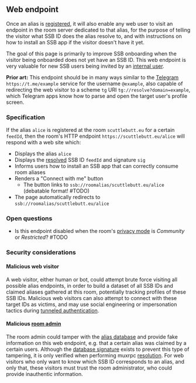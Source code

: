 ## Web endpoint

Once an alias is [registered](Registration.md), it will also enable any web user to visit an endpoint in the room server dedicated to that alias, for the purpose of telling the visitor what SSB ID does the alias resolve to, and with instructions on how to install an SSB app if the visitor doesn't have it yet.

The goal of this page is primarily to improve SSB onboarding when the visitor being onboarded does not yet have an SSB ID. This web endpoint is very valuable for new SSB users being invited by an [internal user](../Stakeholders/Internal%20user.md).

**Prior art:** This endpoint should be in many ways similar to the [Telegram](https://telegram.org/) `https://t.me/example` service for the username `@example`, also capable of redirecting the web visitor to a scheme `tg` URI `tg://resolve?domain=example`, which Telegram apps know how to parse and open the target user's profile screen.

### Specification

If the alias `alice` is registered at the room `scuttlebutt.eu` for a certain `feedId`, then the room's HTTP endpoint `https://scuttlebutt.eu/alice` will respond with a web site which:

- Displays the alias `alice`
- Displays the [resolved](Alias%20resolution.md) SSB ID `feedId` and signature `sig`
- Informs users how to install an SSB app that can correctly consume room aliases
- Renders a "Connect with me" button
  - The button links to `ssb://roomalias/scuttlebutt.eu/alice` (debatable format! #TODO)
- The page automatically redirects to `ssb://roomalias/scuttlebutt.eu/alice`

### Open questions

- Is this endpoint disabled when the room's [privacy mode](../Setup/Privacy%20modes.md) is *Community* or *Restricted*? #TODO

### Security considerations

#### Malicious web visitor

A web visitor, either human or bot, could attempt brute force visiting all possible alias endpoints, in order to build a dataset of all SSB IDs and claimed aliases gathered at this room, potentially tracking profiles of these SSB IDs. Malicious web visitors can also attempt to connect with these target IDs as victims, and may use social engineering or impersonation tactics during [tunneled authentication](../Participation/Tunneled%20authentication.md).

#### Malicious [room admin](../Stakeholders/Room%20admin.md)

The room admin could tamper with the [alias database](Alias%20database.md) and provide fake information on this web endpoint, e.g. that a certain alias was claimed by a certain users. Although the [database signature](Alias%20database.md) exists to prevent this type of tampering, it is only verified when performing muxrpc [resolution](Alias%20resolution.md). For web visitors who only want to know which SSB ID corresponds to an alias, and only that, these visitors must trust the room administrator, who could provide inauthentic information.